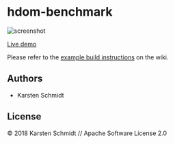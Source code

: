 # hdom-benchmark

![screenshot](https://raw.githubusercontent.com/thi-ng/umbrella/develop/assets/examples/hdom-benchmark.png)

[Live demo](https://demo.thi.ng/umbrella/hdom-benchmark/)

Please refer to the [example build
instructions](https://github.com/thi-ng/umbrella/wiki/Example-build-instructions)
on the wiki.

## Authors

- Karsten Schmidt

## License

&copy; 2018 Karsten Schmidt // Apache Software License 2.0
